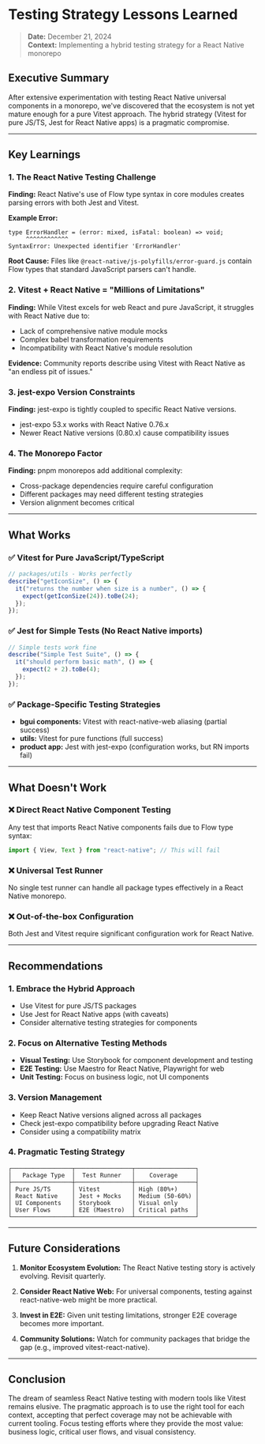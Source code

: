 # Testing Strategy Lessons Learned

> **Date:** December 21, 2024  
> **Context:** Implementing a hybrid testing strategy for a React Native monorepo

## Executive Summary

After extensive experimentation with testing React Native universal components in a monorepo, we've discovered that the ecosystem is not yet mature enough for a pure Vitest approach. The hybrid strategy (Vitest for pure JS/TS, Jest for React Native apps) is a pragmatic compromise.

---

## Key Learnings

### 1. The React Native Testing Challenge

**Finding:** React Native's use of Flow type syntax in core modules creates parsing errors with both Jest and Vitest.

**Example Error:**
```
type ErrorHandler = (error: mixed, isFatal: boolean) => void;
     ^^^^^^^^^^^^
SyntaxError: Unexpected identifier 'ErrorHandler'
```

**Root Cause:** Files like `@react-native/js-polyfills/error-guard.js` contain Flow types that standard JavaScript parsers can't handle.

### 2. Vitest + React Native = "Millions of Limitations"

**Finding:** While Vitest excels for web React and pure JavaScript, it struggles with React Native due to:
- Lack of comprehensive native module mocks
- Complex babel transformation requirements
- Incompatibility with React Native's module resolution

**Evidence:** Community reports describe using Vitest with React Native as "an endless pit of issues."

### 3. jest-expo Version Constraints

**Finding:** jest-expo is tightly coupled to specific React Native versions.
- jest-expo 53.x works with React Native 0.76.x
- Newer React Native versions (0.80.x) cause compatibility issues

### 4. The Monorepo Factor

**Finding:** pnpm monorepos add additional complexity:
- Cross-package dependencies require careful configuration
- Different packages may need different testing strategies
- Version alignment becomes critical

---

## What Works

### ✅ Vitest for Pure JavaScript/TypeScript
```typescript
// packages/utils - Works perfectly
describe("getIconSize", () => {
  it("returns the number when size is a number", () => {
    expect(getIconSize(24)).toBe(24);
  });
});
```

### ✅ Jest for Simple Tests (No React Native imports)
```typescript
// Simple tests work fine
describe("Simple Test Suite", () => {
  it("should perform basic math", () => {
    expect(2 + 2).toBe(4);
  });
});
```

### ✅ Package-Specific Testing Strategies
- **bgui components:** Vitest with react-native-web aliasing (partial success)
- **utils:** Vitest for pure functions (full success)
- **product app:** Jest with jest-expo (configuration works, but RN imports fail)

---

## What Doesn't Work

### ❌ Direct React Native Component Testing
Any test that imports React Native components fails due to Flow type syntax:
```typescript
import { View, Text } from "react-native"; // This will fail
```

### ❌ Universal Test Runner
No single test runner can handle all package types effectively in a React Native monorepo.

### ❌ Out-of-the-box Configuration
Both Jest and Vitest require significant configuration work for React Native.

---

## Recommendations

### 1. Embrace the Hybrid Approach
- Use Vitest for pure JS/TS packages
- Use Jest for React Native apps (with caveats)
- Consider alternative testing strategies for components

### 2. Focus on Alternative Testing Methods
- **Visual Testing:** Use Storybook for component development and testing
- **E2E Testing:** Use Maestro for React Native, Playwright for web
- **Unit Testing:** Focus on business logic, not UI components

### 3. Version Management
- Keep React Native versions aligned across all packages
- Check jest-expo compatibility before upgrading React Native
- Consider using a compatibility matrix

### 4. Pragmatic Testing Strategy
```
┌─────────────────┬────────────────┬─────────────────┐
│   Package Type  │  Test Runner   │    Coverage     │
├─────────────────┼────────────────┼─────────────────┤
│ Pure JS/TS      │ Vitest         │ High (80%+)     │
│ React Native    │ Jest + Mocks   │ Medium (50-60%) │
│ UI Components   │ Storybook      │ Visual only     │
│ User Flows      │ E2E (Maestro)  │ Critical paths  │
└─────────────────┴────────────────┴─────────────────┘
```

---

## Future Considerations

1. **Monitor Ecosystem Evolution:** The React Native testing story is actively evolving. Revisit quarterly.

2. **Consider React Native Web:** For universal components, testing against react-native-web might be more practical.

3. **Invest in E2E:** Given unit testing limitations, stronger E2E coverage becomes more important.

4. **Community Solutions:** Watch for community packages that bridge the gap (e.g., improved vitest-react-native).

---

## Conclusion

The dream of seamless React Native testing with modern tools like Vitest remains elusive. The pragmatic approach is to use the right tool for each context, accepting that perfect coverage may not be achievable with current tooling. Focus testing efforts where they provide the most value: business logic, critical user flows, and visual consistency.